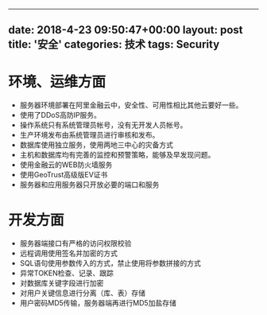 
---
date: 2018-4-23 09:50:47+00:00
layout: post
title: '安全'
categories: 技术
tags:  Security  
---


# 环境、运维方面
* 服务器环境部署在阿里金融云中，安全性、可用性相比其他云要好一些。
* 使用了DDoS高防IP服务。
* 操作系统只有系统管理员帐号，没有无开发人员帐号。
* 生产环境发布由系统管理员进行审核和发布。
* 数据库使用独立服务，使用两地三中心的灾备方式
* 主机和数据库均有完善的监控和预警策略，能够及早发现问题。
* 使用金融云的WEB防火墙服务
* 使用GeoTrust高级版EV证书
* 服务器和应用服务器只开放必要的端口和服务

# 开发方面
* 服务器端接口有严格的访问权限校验
* 远程调用使用签名并加密的方式
* SQL语句使用参数传入的方式，禁止使用将参数拼接的方式
* 异常TOKEN检查、记录、跟踪
* 对数据库关键字段进行加密
* 对用户关键信息进行分离（库、表）存储
* 用户密码MD5传输，服务器端再进行MD5加盐存储
